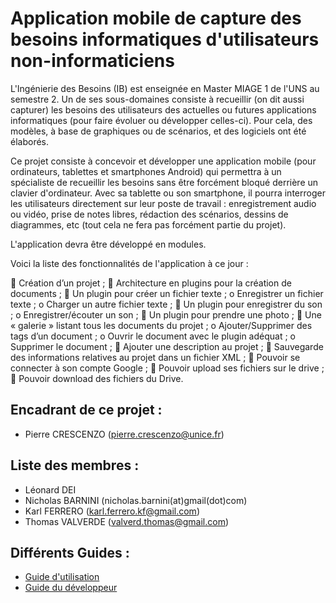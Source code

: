# Application mobile de capture des besoins informatiques d'utilisateurs non-informaticiens 

  L'Ingénierie des Besoins (IB) est enseignée en Master MIAGE 1 de l'UNS au semestre 2. Un de ses sous-domaines consiste à recueillir (on dit aussi capturer) les besoins des utilisateurs des actuelles ou futures applications informatiques (pour faire évoluer ou développer celles-ci). Pour cela, des modèles, à base de graphiques ou de scénarios, et des logiciels ont été élaborés. 

  Ce projet consiste à concevoir et développer une application mobile (pour ordinateurs, tablettes et smartphones Android) qui permettra à un spécialiste de recueillir les besoins sans être forcément bloqué derrière un clavier d'ordinateur. Avec sa tablette ou son smartphone, il pourra interroger les utilisateurs directement sur leur poste de travail : enregistrement audio ou vidéo, prise de notes libres, rédaction des scénarios, dessins de diagrammes, etc (tout cela ne fera pas forcément partie du projet). 

L'application devra être développé en modules. 

Voici la liste des fonctionnalités de l'application à ce jour : 

	Création d’un projet ;
	Architecture en plugins pour la création de documents ;
	Un plugin pour créer un fichier texte ;
o	Enregistrer un fichier texte ;
o	Charger un autre fichier texte ;
	Un plugin pour enregistrer du son ;
o	Enregistrer/écouter un son ;
	Un plugin pour prendre une photo ;
	Une « galerie » listant tous les documents du projet ;
o	Ajouter/Supprimer des tags d’un document ;
o	Ouvrir le document avec le plugin adéquat ;
o	Supprimer le document ;
	Ajouter une description au projet ;
	Sauvegarde des informations relatives au projet dans un fichier XML ;
	Pouvoir se connecter à son compte Google ;
	Pouvoir upload ses fichiers sur le drive ;
	Pouvoir download des fichiers du Drive.



## Encadrant de ce projet :
* Pierre CRESCENZO (pierre.crescenzo@unice.fr)

## Liste des membres :
* Léonard DEI
* Nicholas BARNINI (nicholas.barnini(at)gmail(dot)com)
* Karl FERRERO (karl.ferrero.kf@gmail.com)
* Thomas VALVERDE (valverd.thomas@gmail.com)


## Différents Guides :
* [Guide d'utilisation](https://docs.google.com/viewer?url=https://github.com/Barnini-Nicholas/Appli_Android_Capture_Besoins/blob/master/Documentation/Guide%20d'utilisation.pdf?raw=true)
* [Guide du développeur](https://docs.google.com/viewer?url=https://github.com/Barnini-Nicholas/Appli_Android_Capture_Besoins/blob/master/Documentation/Guide%20du%20d%C3%A9veloppeur.pdf?raw=true)
